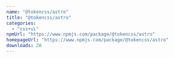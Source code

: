 ```yaml
---
name: "@tokencss/astro"
title: "@tokencss/astro"
categories:
  - "css+ui"
npmUrl: "https://www.npmjs.com/package/@tokencss/astro"
homepageUrl: "https://www.npmjs.com/package/@tokencss/astro"
downloads: 20
---
```

